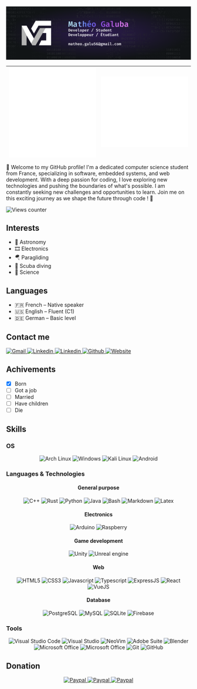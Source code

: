 ![](/Banner.png)

|<img align="left" alt="metrics" src="https://github.com/Paracetamol56/Paracetamol56/blob/main/metrics.svg"/>|<img alt="metrics" src="https://github.com/Paracetamol56/Paracetamol56/blob/main/metrics2.svg"/>|
|:---:|:---:|


👋 Welcome to my GitHub profile! I'm a dedicated computer science student from France, specializing in software, embedded systems, and web development. With a deep passion for coding, I love exploring new technologies and pushing the boundaries of what's possible. I am constantly seeking new challenges and opportunities to learn. Join me on this exciting journey as we shape the future through code ! 🚀


<img alt="Views counter" height="26px" src="https://komarev.com/ghpvc/?username=Paracetamol56&style=flat-square"/>

## Interests

- 🔭 Astronomy
- 🎞 Electronics
- 🪂 Paragliding
- 🤿 Scuba diving
- 🧪 Science

## Languages

- 🇫🇷 French – Native speaker
- 🇺🇸 English – Fluent (C1)
- 🇩🇪 German – Basic level

## Contact me

<p>
  <a href="mailto:matheo.galu56@gmail.com">
    <img alt="Gmail" height="26px" src="https://img.shields.io/badge/Gmail-D14836?style=for-the-badge&logo=gmail&logoColor=white"/>
  </a>
  <a href="https://www.linkedin.com/in/matheogaluba/" target="_blank">
    <img alt="Linkedin" height="26px" src="https://img.shields.io/badge/LinkedIn-0077B5?style=for-the-badge&logo=linkedin&logoColor=white"/>
  </a>
  <a href="https://t.me/paracetamol_56" target="_blank">
    <img alt="Linkedin" height="26px" src="https://img.shields.io/badge/Telegram-2CA5E0?style=for-the-badge&logo=telegram&logoColor=white"/>
  </a>
  <a href="https://github.com/Paracetamol56" target="_blank">
    <img alt="Github" height="26px" src="https://img.shields.io/badge/GitHub-100000?style=for-the-badge&logo=github&logoColor=white"/>
  </a>
  <a href="https://matheo-galuba.com/contact" target="_blank">
    <img alt="Website" height="26px" src="https://img.shields.io/badge/website-000000?style=for-the-badge&logo=About.me&logoColor=white"/>
  </a>
</p>

## Achivements

- [x] Born
- [ ] Got a job
- [ ] Married
- [ ] Have children
- [ ] Die

## Skills

### OS

<p style="text-align:center">
  <img alt="Arch Linux" height="26px" src="https://img.shields.io/badge/Arch_Linux-1793D1?style=for-the-badge&logo=arch-linux&logoColor=white"/>
  <img alt="Windows" height="26px" src="https://img.shields.io/badge/Windows-0078D6?style=for-the-badge&logo=windows&logoColor=white"/>
  <img alt="Kali Linux" height="26px" src="https://img.shields.io/badge/Kali_Linux-557C94?style=for-the-badge&logo=kali-linux&logoColor=white"/>
  <img alt="Android" height="26px" src="https://img.shields.io/badge/Android-3DDC84?style=for-the-badge&logo=android&logoColor=white"/>
</p>

### Languages & Technologies

<h4 style="text-align:center">General purpose</h4>

<p style="text-align:center">
  <img alt="C++" height="26px" src="https://img.shields.io/badge/C%2B%2B-00599C?style=for-the-badge&logo=c%2B%2B&logoColor=white"/>
  <img alt="Rust" height="26px" src="https://img.shields.io/badge/Rust-black?style=for-the-badge&logo=rust&logoColor=white"/>
  <img alt="Python" height="26px" src="https://img.shields.io/badge/Python-3776AB?style=for-the-badge&logo=python&logoColor=white"/>
  <img alt="Java" height="26px" src="https://img.shields.io/badge/Java-ED8B00?style=for-the-badge&logo=java&logoColor=white"/>
  <img alt="Bash" height="26px" src="https://img.shields.io/badge/Shell_Script-121011?style=for-the-badge&logo=gnu-bash&logoColor=white"/>
  <img alt="Markdown" height="26px" src="https://img.shields.io/badge/Markdown-000000?style=for-the-badge&logo=markdown&logoColor=white"/>
  <img alt="Latex" height="26px" src="https://img.shields.io/badge/LaTeX-47A141?style=for-the-badge&logo=LaTeX&logoColor=white"/>
</p>

<h4 style="text-align:center">Electronics</h4>

<p style="text-align:center">
  <img alt="Arduino" height="26px" src="https://img.shields.io/badge/Arduino-00979D?style=for-the-badge&logo=Arduino&logoColor=white"/>
  <img alt="Raspberry" height="26px" src="https://img.shields.io/badge/Raspberry%20Pi-A22846?style=for-the-badge&logo=Raspberry%20Pi&logoColor=white"/>
</p>

<h4 style="text-align:center">Game development</h4>

<p style="text-align:center">
  <img alt="Unity" height="26px" src="https://img.shields.io/badge/Unity-100000?style=for-the-badge&logo=unity&logoColor=white"/>
  <img alt="Unreal engine" height="26px" src="https://img.shields.io/badge/-Unreal%20Engine-313131?style=for-the-badge&logo=unreal-engine&logoColor=white"/>
</p>

<h4 style="text-align:center">Web</h4>

<p style="text-align:center">
  <img alt="HTML5" height="26px" src="https://img.shields.io/badge/HTML5-E34F26?style=for-the-badge&logo=html5&logoColor=white"/>
  <img alt="CSS3" height="26px" src="https://img.shields.io/badge/CSS-239120?&style=for-the-badge&logo=css3&logoColor=white"/>
  <img alt="Javascript" height="26px" src="https://img.shields.io/badge/JavaScript-323330?style=for-the-badge&logo=javascript&logoColor=F7DF1E"/>
  <img alt="Typescript" height="26px" src="https://img.shields.io/badge/TypeScript-007ACC?style=for-the-badge&logo=typescript&logoColor=white"/>
  <img alt="ExpressJS" height="26px" src="https://img.shields.io/badge/Express.js-000000?style=for-the-badge&logo=express&logoColor=white"/>
  <img alt="React" height="26px" src="https://img.shields.io/badge/React-20232A?style=for-the-badge&logo=react&logoColor=61DAFBe"/>
  <img alt="VueJS" height="26px" src="https://img.shields.io/badge/Vue.js-35495E?style=for-the-badge&logo=vuedotjs&logoColor=4FC08D"/>
</p>

<h4 style="text-align:center">Database</h4>

<p style="text-align:center">
  <img alt="PostgreSQL" height="26px" src="https://img.shields.io/badge/PostgreSQL-316192?style=for-the-badge&logo=postgresql&logoColor=white"/>
  <img alt="MySQL" height="26px" src="https://img.shields.io/badge/MySQL-005C84?style=for-the-badge&logo=mysql&logoColor=white"/>
  <img alt="SQLite" height="26px" src="https://img.shields.io/badge/SQLite-07405E?style=for-the-badge&logo=sqlite&logoColor=white"/>
  <img alt="Firebase" height="26px" src="https://img.shields.io/badge/firebase-ffca28?style=for-the-badge&logo=firebase&logoColor=black"/>
</p>

### Tools

<p style="text-align:center">
  <img alt="Visual Studio Code" height="26px" src="https://img.shields.io/badge/Visual_Studio_Code-0078D4?style=for-the-badge&logo=visual%20studio%20code&logoColor=white"/>
  <img alt="Visual Studio" height="26px" src="https://img.shields.io/badge/Visual_Studio_2019-5C2D91?style=for-the-badge&logo=visual%20studio&logoColor=white"/>
  <img alt="NeoVim" height="26px" src="https://img.shields.io/badge/NeoVim-%2357A143.svg?&style=for-the-badge&logo=neovim&logoColor=white"/>
  <img alt="Adobe Suite" height="26px" src="https://img.shields.io/badge/Adobe%20suite-FF0000?style=for-the-badge&logo=adobe&logoColor=white"/>
  <img alt="Blender" height="26px" src="https://img.shields.io/badge/blender-%23F5792A.svg?style=for-the-badge&logo=blender&logoColor=white"/>
  <img alt="Microsoft Office" height="26px" src="https://img.shields.io/badge/Microsoft_Office-D83B01?style=for-the-badge&logo=microsoft-office&logoColor=white"/>
  <img alt="Microsoft Office" height="26px" src="https://img.shields.io/badge/Obsidian-483699?style=for-the-badge&logo=Obsidian&logoColor=white"/>
  <img alt="Git" height="26px" src="https://img.shields.io/badge/Git-F05032?style=for-the-badge&logo=git&logoColor=white"/>
  <img alt="GitHub" height="26px" src="https://img.shields.io/badge/GitHub-100000?style=for-the-badge&logo=github&logoColor=white"/>
</p>

## Donation

<p style="text-align:center">
  <a href="https://github.com/sponsors/Paracetamol56/dashboard" target="_blank">
    <img alt="Paypal" height="26px" src="https://img.shields.io/badge/sponsor-30363D?style=for-the-badge&logo=GitHub-Sponsors&logoColor=#white"/>
  </a>
  <a href="https://www.paypal.com/paypalme/gamatheo" target="_blank">
    <img alt="Paypal" height="26px" src="https://img.shields.io/badge/PayPal-00457C?style=for-the-badge&logo=paypal&logoColor=white"/>
  </a>
  <a href="https://www.patreon.com/paracetamol56">
    <img alt="Paypal" height="26px" src="https://img.shields.io/badge/Patreon-F96854?style=for-the-badge&logo=patreon&logoColor=white"/>
  </a>
</p>

